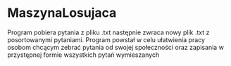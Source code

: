 # MaszynaLosujaca
Program pobiera pytania z pliku .txt następnie zwraca nowy plik .txt z posortowanymi pytaniami. Program powstał w celu ułatwienia pracy osobom chcącym zebrać pytania od swojej społeczności oraz zapisania w przystępnej formie wszystkich pytań wymieszanych
